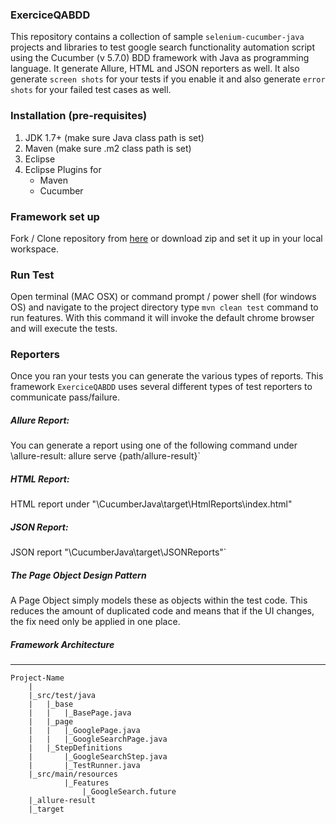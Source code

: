 ### ExerciceQABDD

This repository contains a collection of sample `selenium-cucumber-java` projects and libraries to test google search functionality automation script using the Cucumber (v 5.7.0) BDD framework with Java as programming language. It generate Allure, HTML and JSON reporters as well. It also generate `screen shots` for your tests if you enable it and also generate `error shots` for your failed test cases as well.

### Installation (pre-requisites)
1. JDK 1.7+ (make sure Java class path is set)
2. Maven (make sure .m2 class path is set)
3. Eclipse
4. Eclipse Plugins for
    - Maven
    - Cucumber

### Framework set up
Fork / Clone repository from [here]( https://github.com/achaouch/ExerciceQABDD) or download zip and set it up in your local workspace.

### Run Test
Open terminal (MAC OSX) or command prompt / power shell (for windows OS) and navigate to the project directory
type `mvn clean test` command to run features. With this command it will invoke the default chrome browser and will execute the tests.

### Reporters
Once you ran your tests you can generate the various types of reports. This framework `ExerciceQABDD` uses several different types of test reporters to communicate pass/failure.

##### Allure Report:
You can generate a report using one of the following command under \allure-result:
allure serve {path/allure-result}`

##### HTML Report:
HTML report under "\CucumberJava\target\HtmlReports\index.html"

##### JSON Report:
JSON report "\CucumberJava\target\JSONReports"`

##### The Page Object Design Pattern
A Page Object simply models these as objects within the test code. This reduces the amount of duplicated code and means that if the UI changes, the fix need only be applied in one place. 

##### Framework Architecture
--------------
	Project-Name
		|
		|_src/test/java
		|	|_base
		|	|	|_BasePage.java
		|	|_page
		|	|	|_GooglePage.java
		|	|	|_GoogleSearchPage.java
		|	|_StepDefinitions
		|		|_GoogleSearchStep.java
		|		|_TestRunner.java
		|_src/main/resources
        		|_Features
                	|_GoogleSearch.future
		|_allure-result
		|_target

